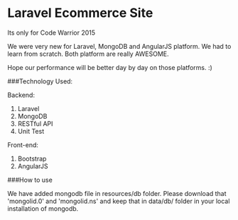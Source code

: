 # Laravel Ecommerce Site

Its only for Code Warrior 2015


We were very new for Laravel, MongoDB and AngularJS platform.
We had to learn from scratch. Both platform are really AWESOME. 

Hope our performance will be better day by day on those platforms. :)


###Technology Used: 

Backend: 
  1. Laravel
  2. MongoDB
  3. RESTful API
  4. Unit Test
  
Front-end:
  1. Bootstrap
  2. AngularJS

###How to use

We have added mongodb file in resources/db folder. Please download that 'mongolid.0' and 'mongolid.ns' and keep that in data/db/ folder in your local installation of mongodb.


